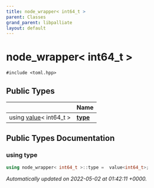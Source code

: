 ```yaml
---
title: node_wrapper< int64_t >
parent: Classes
grand_parent: libpalliate
layout: default
---
```


# node_wrapper< int64_t >






`#include <toml.hpp>`

## Public Types

|                | Name           |
| -------------- | -------------- |
| using [value](/libpalliate/generated/Classes/classvalue)< int64_t > | **[type](/libpalliate/generated/Classes/structnode__wrapper_3_01int64__t_01_4#using-type)**  |

## Public Types Documentation

### using type

```cpp
using node_wrapper< int64_t >::type =  value<int64_t>;
```



_Automatically updated on 2022-05-02 at 01:42:11 +0000._